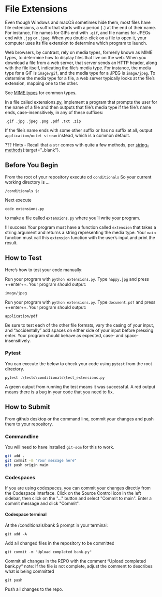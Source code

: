# File Extensions

Even though Windows and macOS sometimes hide them, most files have file extensions, a suffix that starts with a period (`.`) at the end of their name. For instance, file names for GIFs end with `.gif`, and file names for JPEGs end with `.jpg` or `.jpeg`. When you double-click on a file to open it, your computer uses its file extension to determine which program to launch.

Web browsers, by contrast, rely on media types, formerly known as MIME types, to determine how to display files that live on the web. When you download a file from a web server, that server sends an HTTP header, along with the file itself, indicating the file’s media type. For instance, the media type for a GIF is `image/gif`, and the media type for a JPEG is `image/jpeg`. To determine the media type for a file, a web server typically looks at the file’s extension, mapping one to the other.

See [MIME types](https://developer.mozilla.org/en-US/docs/Web/HTTP/Basics_of_HTTP/MIME_types/Common_types) for common types.

In a file called extensions.py, implement a program that prompts the user for the name of a file and then outputs that file’s media type if the file’s name ends, case-insensitively, in any of these suffixes:
```
.gif .jpg .jpeg .png .pdf .txt .zip 
```
If the file’s name ends with some other suffix or has no suffix at all, output `application/octet-stream` instead, which is a common default.

??? Hints
    - Recall that a `str` comes with quite a few methods, per [string-methods](https://docs.python.org/3/library/stdtypes.html#string-methods){:target="_blank"}.

## Before You Begin

From the root of your repository execute cd `conditionals` So your current working directory is ...
```
/conditionals $:
```
Next execute
```
code extensions.py
```
to make a file called `extensions.py` where you’ll write your program.

!!! success
    Your program must have a function called `extension` that takes a string argument and returns a string representing the media type. Your `main` function must call this `extension` function with the user’s input and print the result.

## How to Test

Here’s how to test your code manually:

Run your program with `python extensions.py`. Type `happy.jpg` and press ++enter++. Your program should output:
```
image/jpeg
```
Run your program with `python extensions.py`. Type `document.pdf` and press ++enter++. Your program should output:
```
application/pdf
```

Be sure to test each of the other file formats, vary the casing of your input, and “accidentally” add spaces on either side of your input before pressing enter. Your program should behave as expected, case- and space-insensitively.

### Pytest 
You can execute the below to check your code using `pytest` from the root directory.

```
pytest .\tests\conditionals\test_extensions.py
```

A green output from running the test means it was successful. A red output means there is a bug in your code that you need to fix.

## How to Submit

From github desktop or the command line, commit your changes and push them to your repository.

### Commandline 
You will need to have installed `git-scm` for this to work.

```bash
git add .
git commit -m "Your message here"
git push origin main
```

### Codespaces
If you are using codespaces, you can commit your changes directly from the Codespace interface. Click on the Source Control icon in the left sidebar, then click on the "..." button and select "Commit to main". Enter a commit message and click "Commit".

#### Codespace terminal 

At the /conditionals/bank $ prompt in your terminal:
```
git add -A 
```
Add all changed files in the repository to be committed
```
git commit -m "Upload completed bank.py"
```
Commit all changes in the REPO with the comment “Upload completed bank.py“ note: If the file is not complete, adjust the comment to describes what is being committed
```
git push 
```
Push all changes to the repo.